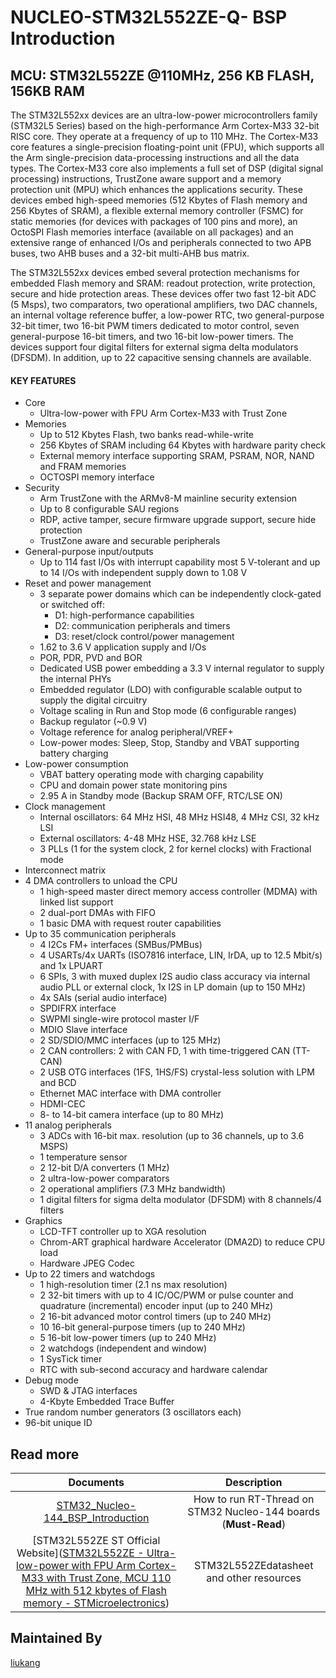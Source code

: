 # NUCLEO-STM32L552ZE-Q- BSP Introduction

[](README_zh.md)

## MCU: STM32L552ZE @110MHz, 256 KB FLASH,  156KB RAM

The STM32L552xx devices are an ultra-low-power microcontrollers family (STM32L5 Series) based on the high-performance Arm Cortex-M33 32-bit RISC core. They operate at a frequency of up to 110 MHz. The Cortex-M33 core features a single-precision floating-point unit (FPU), which supports all the Arm single-precision data-processing instructions and all the data types. The Cortex-M33 core also implements a full set of DSP (digital signal processing) instructions, TrustZone aware support and a memory protection unit (MPU) which enhances the applications security. These devices embed high-speed memories (512 Kbytes of Flash memory and 256 Kbytes of SRAM), a flexible external memory controller (FSMC) for static memories (for devices with packages of 100 pins and more), an OctoSPI Flash memories interface (available on all packages) and an extensive range of enhanced I/Os and peripherals connected to two APB buses, two AHB buses and a 32-bit multi-AHB bus matrix.

The STM32L552xx devices embed several protection mechanisms for embedded Flash memory and SRAM: readout protection, write protection, secure and hide protection areas. These devices offer two fast 12-bit ADC (5 Msps), two comparators, two operational amplifiers, two DAC channels, an internal voltage reference buffer, a low-power RTC, two general-purpose 32-bit timer, two 16-bit PWM timers dedicated to motor control, seven general-purpose 16-bit timers, and two 16-bit low-power timers. The devices support four digital filters for external sigma delta modulators (DFSDM). In addition, up to 22 capacitive sensing channels are available.

#### KEY FEATURES

- Core
  - Ultra-low-power with FPU Arm Cortex-M33 with Trust Zone
- Memories
  - Up to 512 Kbytes Flash, two banks read-while-write
  - 256 Kbytes of SRAM including 64 Kbytes with hardware parity check
  - External memory interface supporting SRAM, PSRAM, NOR, NAND and FRAM memories
  - OCTOSPI memory interface
- Security
  - Arm TrustZone with the ARMv8-M mainline security extension
  - Up to 8 configurable SAU regions
  - RDP, active tamper, secure firmware upgrade support, secure hide protection
  - TrustZone aware and securable peripherals
- General-purpose input/outputs
  - Up to 114 fast I/Os with interrupt capability most 5 V-tolerant and up to 14 I/Os with independent supply down to 1.08 V
- Reset and power management
  - 3 separate power domains which can be independently clock-gated or switched off:
    - D1: high-performance capabilities
    - D2: communication peripherals and timers
    - D3: reset/clock control/power management
  - 1.62 to 3.6 V application supply and I/Os
  - POR, PDR, PVD and BOR
  - Dedicated USB power embedding a 3.3 V internal regulator to supply the internal PHYs
  - Embedded regulator (LDO) with configurable scalable output to supply the digital circuitry
  - Voltage scaling in Run and Stop mode (6 configurable ranges)
  - Backup regulator (~0.9 V)
  - Voltage reference for analog peripheral/VREF+
  - Low-power modes: Sleep, Stop, Standby and VBAT supporting battery charging
- Low-power consumption
  - VBAT battery operating mode with charging capability
  - CPU and domain power state monitoring pins
  - 2.95 A in Standby mode (Backup SRAM OFF, RTC/LSE ON)
- Clock management
  - Internal oscillators: 64 MHz HSI, 48 MHz HSI48, 4 MHz CSI, 32 kHz LSI
  - External oscillators: 4-48 MHz HSE, 32.768 kHz LSE
  - 3 PLLs (1 for the system clock, 2 for kernel clocks) with Fractional mode
- Interconnect matrix
- 4 DMA controllers to unload the CPU
  - 1 high-speed master direct memory access controller (MDMA) with linked list support
  - 2 dual-port DMAs with FIFO
  - 1 basic DMA with request router capabilities
- Up to 35 communication peripherals
  - 4 I2Cs FM+ interfaces (SMBus/PMBus)
  - 4 USARTs/4x UARTs (ISO7816 interface, LIN, IrDA, up to 12.5 Mbit/s) and 1x LPUART
  - 6 SPIs, 3 with muxed duplex I2S audio class accuracy via internal audio PLL or external clock, 1x I2S in LP domain (up to 150 MHz)
  - 4x SAIs (serial audio interface)
  - SPDIFRX interface
  - SWPMI single-wire protocol master I/F
  - MDIO Slave interface
  - 2 SD/SDIO/MMC interfaces (up to 125 MHz)
  - 2 CAN controllers: 2 with CAN FD, 1 with time-triggered CAN (TT-CAN)
  - 2 USB OTG interfaces (1FS, 1HS/FS) crystal-less solution with LPM and BCD
  - Ethernet MAC interface with DMA controller
  - HDMI-CEC
  - 8- to 14-bit camera interface (up to 80 MHz)
- 11 analog peripherals
  - 3 ADCs with 16-bit max. resolution (up to 36 channels, up to 3.6 MSPS)
  - 1 temperature sensor
  - 2 12-bit D/A converters (1 MHz)
  - 2 ultra-low-power comparators
  - 2 operational amplifiers (7.3 MHz bandwidth)
  - 1 digital filters for sigma delta modulator (DFSDM) with 8 channels/4 filters
- Graphics
  - LCD-TFT controller up to XGA resolution
  - Chrom-ART graphical hardware Accelerator (DMA2D) to reduce CPU load
  - Hardware JPEG Codec
- Up to 22 timers and watchdogs
  - 1 high-resolution timer (2.1 ns max resolution)
  - 2 32-bit timers with up to 4 IC/OC/PWM or pulse counter and quadrature (incremental) encoder input (up to 240 MHz)
  - 2 16-bit advanced motor control timers (up to 240 MHz)
  - 10 16-bit general-purpose timers (up to 240 MHz)
  - 5 16-bit low-power timers (up to 240 MHz)
  - 2 watchdogs (independent and window)
  - 1 SysTick timer
  - RTC with sub-second accuracy and hardware calendar
- Debug mode
  - SWD & JTAG interfaces
  - 4-Kbyte Embedded Trace Buffer
- True random number generators (3 oscillators each)
- 96-bit unique ID

## Read more

|                          Documents                           |                         Description                          |
| :----------------------------------------------------------: | :----------------------------------------------------------: |
| [STM32_Nucleo-144_BSP_Introduction](../docs/STM32_Nucleo-144_BSP_Introduction.md) | How to run RT-Thread on STM32 Nucleo-144 boards (**Must-Read**) |
| [STM32L552ZE ST Official Website]([STM32L552ZE - Ultra-low-power with FPU Arm Cortex-M33 with Trust Zone, MCU 110 MHz with 512 kbytes of Flash memory - STMicroelectronics](https://www.st.com/en/microcontrollers-microprocessors/stm32l552ze.html)) |           STM32L552ZEdatasheet and other resources

## Maintained By

[liukang](https://github.com/liukangcc)
